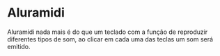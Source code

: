 # Aluramidi

<p> Aluramidi nada mais é do que um teclado com a função de reproduzir diferentes tipos de som, ao clicar em cada uma das teclas um som será emitido. </p>
